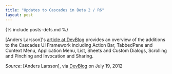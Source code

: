 ```yaml
---
title: "Updates to Cascades in Beta 2 / R6"
layout: post
---
```

{% include posts-defs.md %}

[Anders Larsson]'s [article at DevBlog](http://devblog.blackberry.com/2012/07/cascades-ui-framework-beta-2-updates/)
provides an overview of the additions to the Cascades UI Framework including
Action Bar, TabbedPane and Context Menu, Application Menu, List, Sheets and Custom Dialogs, Scrolling and Pinching
and Invocation and Sharing.

_Source_: [Anders Larsson], via [DevBlog](http://devblog.blackberry.com/2012/07/cascades-ui-framework-beta-2-updates/) on July 19, 2012

